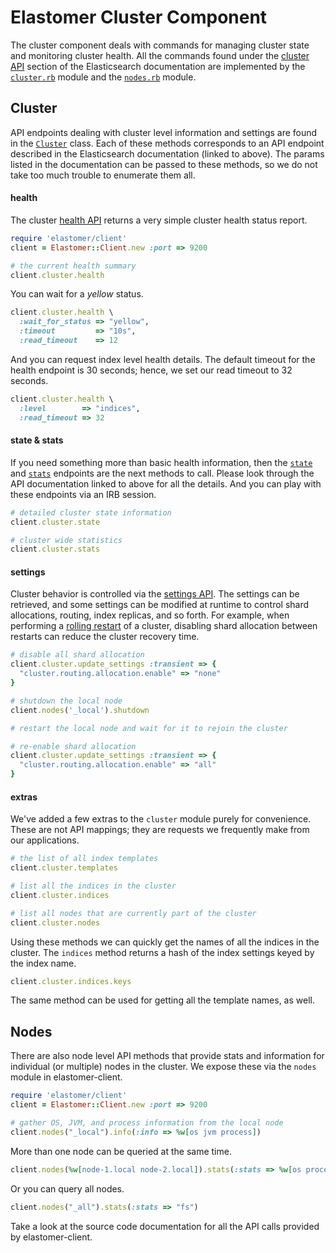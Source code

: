 # Elastomer Cluster Component

The cluster component deals with commands for managing cluster state and
monitoring cluster health. All the commands found under the
[cluster API](https://www.elastic.co/guide/en/elasticsearch/reference/current/cluster.html)
section of the Elasticsearch documentation are implemented by the
[`cluster.rb`](https://github.com/github/elastomer-client/blob/master/lib/elastomer/client/cluster.rb)
module and the [`nodes.rb`](https://github.com/github/elastomer-client/blob/master/lib/elastomer/client/nodes.rb)
module.

## Cluster

API endpoints dealing with cluster level information and settings are found in
the [`Cluster`](lib/elastomer/client/cluster.rb) class. Each of these methods
corresponds to an API endpoint described in the Elasticsearch documentation
(linked to above). The params listed in the documentation can be passed to these
methods, so we do not take too much trouble to enumerate them all.

#### health

The cluster [health API](https://www.elastic.co/guide/en/elasticsearch/reference/current/cluster-health.html)
returns a very simple cluster health status report.

```ruby
require 'elastomer/client'
client = Elastomer::Client.new :port => 9200

# the current health summary
client.cluster.health
```

You can wait for a *yellow* status.

```ruby
client.cluster.health \
  :wait_for_status => "yellow",
  :timeout         => "10s",
  :read_timeout    => 12
```

And you can request index level health details. The default timeout for the
health endpoint is 30 seconds; hence, we set our read timeout to 32 seconds.

```ruby
client.cluster.health \
  :level        => "indices",
  :read_timeout => 32
```

#### state & stats

If you need something more than basic health information, then the
[`state`](https://www.elastic.co/guide/en/elasticsearch/reference/current/cluster-state.html)
and [`stats`](https://www.elastic.co/guide/en/elasticsearch/reference/current/cluster-stats.html)
endpoints are the next methods to call. Please look through the API
documentation linked to above for all the details. And you can play with these
endpoints via an IRB session.

```ruby
# detailed cluster state information
client.cluster.state

# cluster wide statistics
client.cluster.stats
```

#### settings

Cluster behavior is controlled via the
[settings API](https://www.elastic.co/guide/en/elasticsearch/reference/current/cluster-update-settings.html).
The settings can be retrieved, and some settings can be modified at runtime to
control shard allocations, routing, index replicas, and so forth. For example,
when performing a [rolling restart](https://www.elastic.co/guide/en/elasticsearch/guide/current/_rolling_restarts.html)
of a cluster, disabling shard allocation between restarts can reduce the
cluster recovery time.

```ruby
# disable all shard allocation
client.cluster.update_settings :transient => {
  "cluster.routing.allocation.enable" => "none"
}

# shutdown the local node
client.nodes('_local').shutdown

# restart the local node and wait for it to rejoin the cluster

# re-enable shard allocation
client.cluster.update_settings :transient => {
  "cluster.routing.allocation.enable" => "all"
}
```

#### extras

We've added a few extras to the `cluster` module purely for convenience. These
are not API mappings; they are requests we frequently make from our
applications.

```ruby
# the list of all index templates
client.cluster.templates

# list all the indices in the cluster
client.cluster.indices

# list all nodes that are currently part of the cluster
client.cluster.nodes
```

Using these methods we can quickly get the names of all the indices in the
cluster. The `indices` method returns a hash of the index settings keyed by the
index name.

```ruby
client.cluster.indices.keys
```

The same method can be used for getting all the template names, as well.

## Nodes

There are also node level API methods that provide stats and information for
individual (or multiple) nodes in the cluster. We expose these via the `nodes`
module in elastomer-client.

```ruby
require 'elastomer/client'
client = Elastomer::Client.new :port => 9200

# gather OS, JVM, and process information from the local node
client.nodes("_local").info(:info => %w[os jvm process])
```

More than one node can be queried at the same time.

```ruby
client.nodes(%w[node-1.local node-2.local]).stats(:stats => %w[os process])
```

Or you can query all nodes.

```ruby
client.nodes("_all").stats(:stats => "fs")
```

Take a look at the source code documentation for all the API calls provided by
elastomer-client.
